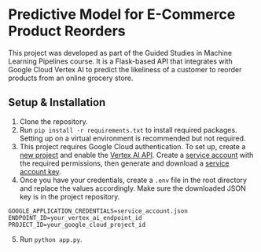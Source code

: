# Predictive Model for E-Commerce Product Reorders

This project was developed as part of the Guided Studies in Machine Learning Pipelines course. It is a Flask-based API that integrates with Google Cloud Vertex AI to predict the likeliness of a customer to reorder products from an online grocery store.

## Setup & Installation
1. Clone the repository.
2. Run `pip install -r requirements.txt` to install required packages. Setting up on a virtual environment is recommended but not required.
3. This project requires Google Cloud authentication. To set up, create a [new project](https://console.cloud.google.com/projectcreate?pli=1&inv=1&invt=AbqK7A) and enable the [Vertex AI API](https://developers.google.com/workspace/guides/enable-apis). Create a [service account](https://cloud.google.com/iam/docs/service-accounts-create) with the required permissions, then generate and download a [service account key](https://cloud.google.com/iam/docs/keys-create-delete#iam-service-account-keys-create-console).
4. Once you have your credentials, create a `.env` file in the root directory and replace the values accordingly. Make sure the downloaded JSON key is in the project repository.
```
GOOGLE_APPLICATION_CREDENTIALS=service_account.json
ENDPOINT_ID=your_vertex_ai_endpoint_id
PROJECT_ID=your_google_cloud_project_id
```
5. Run `python app.py`.
